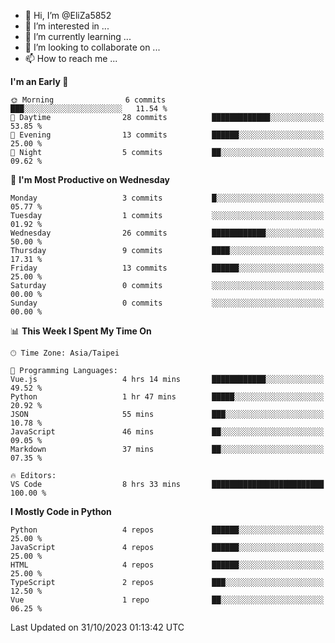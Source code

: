 - 👋 Hi, I’m @EliZa5852
- 👀 I’m interested in ...
- 🌱 I’m currently learning ...
- 💞️ I’m looking to collaborate on ...
- 📫 How to reach me ...

<!--START_SECTION:waka-->
**I'm an Early 🐤** 

```text
🌞 Morning                6 commits           ███░░░░░░░░░░░░░░░░░░░░░░   11.54 % 
🌆 Daytime                28 commits          █████████████░░░░░░░░░░░░   53.85 % 
🌃 Evening                13 commits          ██████░░░░░░░░░░░░░░░░░░░   25.00 % 
🌙 Night                  5 commits           ██░░░░░░░░░░░░░░░░░░░░░░░   09.62 % 
```
📅 **I'm Most Productive on Wednesday** 

```text
Monday                   3 commits           █░░░░░░░░░░░░░░░░░░░░░░░░   05.77 % 
Tuesday                  1 commits           ░░░░░░░░░░░░░░░░░░░░░░░░░   01.92 % 
Wednesday                26 commits          ████████████░░░░░░░░░░░░░   50.00 % 
Thursday                 9 commits           ████░░░░░░░░░░░░░░░░░░░░░   17.31 % 
Friday                   13 commits          ██████░░░░░░░░░░░░░░░░░░░   25.00 % 
Saturday                 0 commits           ░░░░░░░░░░░░░░░░░░░░░░░░░   00.00 % 
Sunday                   0 commits           ░░░░░░░░░░░░░░░░░░░░░░░░░   00.00 % 
```


📊 **This Week I Spent My Time On** 

```text
🕑︎ Time Zone: Asia/Taipei

💬 Programming Languages: 
Vue.js                   4 hrs 14 mins       ████████████░░░░░░░░░░░░░   49.52 % 
Python                   1 hr 47 mins        █████░░░░░░░░░░░░░░░░░░░░   20.92 % 
JSON                     55 mins             ███░░░░░░░░░░░░░░░░░░░░░░   10.78 % 
JavaScript               46 mins             ██░░░░░░░░░░░░░░░░░░░░░░░   09.05 % 
Markdown                 37 mins             ██░░░░░░░░░░░░░░░░░░░░░░░   07.35 % 

🔥 Editors: 
VS Code                  8 hrs 33 mins       █████████████████████████   100.00 % 
```

**I Mostly Code in Python** 

```text
Python                   4 repos             ██████░░░░░░░░░░░░░░░░░░░   25.00 % 
JavaScript               4 repos             ██████░░░░░░░░░░░░░░░░░░░   25.00 % 
HTML                     4 repos             ██████░░░░░░░░░░░░░░░░░░░   25.00 % 
TypeScript               2 repos             ███░░░░░░░░░░░░░░░░░░░░░░   12.50 % 
Vue                      1 repo              ██░░░░░░░░░░░░░░░░░░░░░░░   06.25 % 
```




 Last Updated on 31/10/2023 01:13:42 UTC
<!--END_SECTION:waka-->
